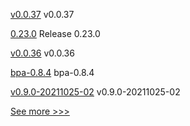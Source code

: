 
[v0.0.37](https://github.com/hyperledger/firefly-cli/releases/tag/v0.0.37) v0.0.37

[0.23.0](https://github.com/hyperledger/aries-vcx/releases/tag/0.23.0) Release 0.23.0

[v0.0.36](https://github.com/hyperledger/firefly-cli/releases/tag/v0.0.36) v0.0.36

[bpa-0.8.4](https://github.com/hyperledger-labs/business-partner-agent-chart/releases/tag/bpa-0.8.4) bpa-0.8.4

[v0.9.0-20211025-02](https://github.com/hyperledger/firefly-dataexchange-https/releases/tag/v0.9.0-20211025-02) v0.9.0-20211025-02


[See more >>>](https://start-here.hyperledger.org/releases)
